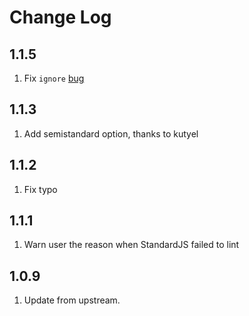 # Change Log

## 1.1.5

1. Fix `ignore` [bug](https://github.com/chenxsan/vscode-standardjs/issues/22)

## 1.1.3

1. Add semistandard option, thanks to kutyel

## 1.1.2

1. Fix typo

## 1.1.1

1. Warn user the reason when StandardJS failed to lint

## 1.0.9

1. Update from upstream.